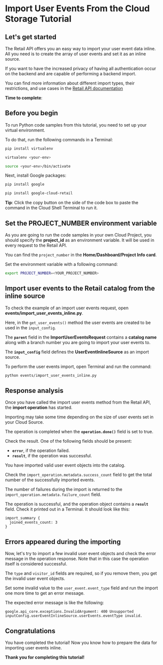 # **Import User Events From the Cloud Storage Tutorial**

## Let's get started

The Retail API offers you an easy way to import your user event data inline. All you need is to create the array of user events and set it as an inline source.

If you want to have the increased privacy of having all authentication occur on the backend and are capable of performing a backend import.

You can find more information about different import types, their restrictions, and use cases in the [Retail API documentation](https://cloud.google.com/retail/docs/import-user-events)

**Time to complete**: 
<walkthrough-tutorial-duration duration="3.0"></walkthrough-tutorial-duration>

## Before you begin

To run Python code samples from this tutorial, you need to set up your virtual environment.

To do that, run the following commands in a Terminal:
```bash
pip install virtualenv
```
```bash
virtualenv <your-env>
```
```bash
source <your-env>/bin/activate
```
Next, install Google packages:
```bash
pip install google
```
```bash
pip install google-cloud-retail
```

**Tip**: Click the copy button on the side of the code box to paste the command in the Cloud Shell Terminal to
run it.

## Set the PROJECT_NUMBER environment variable

As you are going to run the code samples in your own Cloud Project, you should specify the **project_id** as an environment variable. It will be used in every request to the Retail API.

You can find the ```project_number``` in the **Home/Dashboard/Project Info card**.

Set the environment variable with a following command:
```bash
export PROJECT_NUMBER=<YOUR_PROJECT_NUMBER>
```

## Import user events to the Retail catalog from the inline source

To check the example of an import user events request, open **events/import_user_events_inline.py**.

Here, in the ```get_user_events()``` method the user events are created to be used in the ```input_config```.

The **```parent```** field in the **ImportUserEventsRequest** contains a **catalog name** along with a branch number you are going to import your
user events to.

The **```input_config```** field defines the **UserEventInlineSource** as an import source.

To perform the user events import, open Terminal and run the command:

```bash
python events/import_user_events_inline.py
```

## Response analysis

Once you have called the import user events method from the Retail API, the **import operation** has started.

Importing may take some time depending on the size of user events set in your Cloud Source.

The operation is completed when the **```operation.done()```** field is set to true. 

Check the result. One of the following fields should be present:
 - **```error```**, if the operation failed.
 - **```result```**, if the operation was successful.

You have imported valid user event objects into the catalog.

Check the ```import_operation.metadata.success_count``` field to get the total number of the successfully imported events.

The number of failures during the import is returned to the ```import_operation.metadata.failure_count``` field.

The operation is successful, and the operation object contains a **```result```** field.
Check it printed out in a Terminal. It should look like this: 

```
import_summary {
  joined_events_count: 3
}
```

## Errors appeared during the importing

Now, let's try to import a few invalid user event objects and check the error message in the operation response. Note that in this case the operation itself is considered successful.

The ```type``` and ```visitor_id``` fields are required, so if you remove them, you get the invalid user event objects. 

Set some invalid value to the ```user_event.event_type``` field and run the import one more time to get an error message.

The expected error message is like the following:

```
google.api_core.exceptions.InvalidArgument: 400 Unsupported inputConfig.userEventInlineSource.userEvents.eventType invalid.
```

## Congratulations

<walkthrough-conclusion-trophy></walkthrough-conclusion-trophy>

You have completed the tutorial! Now you know how to prepare the data for importing user events inline.

**Thank you for completing this tutorial!**

